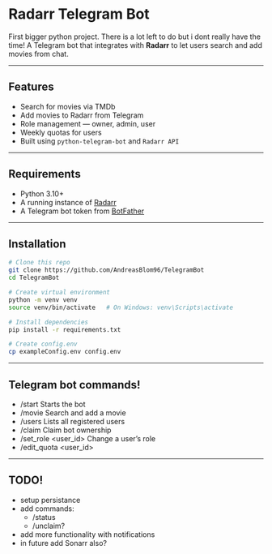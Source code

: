 # Radarr Telegram Bot

First bigger python project. There is a lot left to do but i dont really have the time! 
A Telegram bot that integrates with **Radarr** to let users search and add movies from chat.

---

## Features
- Search for movies via TMDb
- Add movies to Radarr from Telegram
- Role management — owner, admin, user
- Weekly quotas for users
- Built using `python-telegram-bot` and `Radarr API`

---

## Requirements
- Python 3.10+
- A running instance of [Radarr](https://radarr.video/)
- A Telegram bot token from [BotFather](https://t.me/BotFather)

---

## Installation

```bash
# Clone this repo
git clone https://github.com/AndreasBlom96/TelegramBot
cd TelegramBot

# Create virtual environment
python -m venv venv
source venv/bin/activate   # On Windows: venv\Scripts\activate

# Install dependencies
pip install -r requirements.txt

# Create config.env
cp exampleConfig.env config.env
```

---

## Telegram bot commands!
- /start	Starts the bot
- /movie	Search and add a movie
- /users	Lists all registered users
- /claim	Claim bot ownership
- /set_role <role> <user_id>	Change a user’s role
- /edit_quota <user_id> <quota>

---

## TODO!
- setup persistance
- add commands:
  - /status
  - /unclaim?
- add more functionality with notifications
- in future add Sonarr also?
